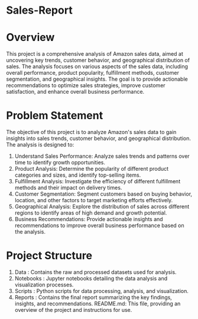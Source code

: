 # Sales-Report

# Overview
This project is a comprehensive analysis of Amazon sales data, aimed at uncovering key trends, customer behavior, and geographical distribution of sales. The analysis focuses on various aspects of the sales data, including overall performance, product popularity, fulfillment methods, customer segmentation, and geographical insights. The goal is to provide actionable recommendations to optimize sales strategies, improve customer satisfaction, and enhance overall business performance.

# Problem Statement
The objective of this project is to analyze Amazon's sales data to gain insights into sales trends, customer behavior, and geographical distribution. The analysis is designed to:

1. Understand Sales Performance:  Analyze sales trends and patterns over time to identify growth opportunities.
2. Product Analysis: Determine the popularity of different product categories and sizes, and identify top-selling items.
3. Fulfillment Analysis: Investigate the efficiency of different fulfillment methods and their impact on delivery times.
4. Customer Segmentation: Segment customers based on buying behavior, location, and other factors to target marketing efforts effectively.
5. Geographical Analysis: Explore the distribution of sales across different regions to identify areas of high demand and growth potential.
6. Business Recommendations: Provide actionable insights and recommendations to improve overall business performance based on the analysis.
# Project Structure
1. Data : Contains the raw and processed datasets used for analysis.
2. Notebooks : Jupyter notebooks detailing the data analysis and visualization processes.
3. Scripts : Python scripts for data processing, analysis, and visualization.
4. Reports : Contains the final report summarizing the key findings, insights, and recommendations.
README.md: This file, providing an overview of the project and instructions for use.
